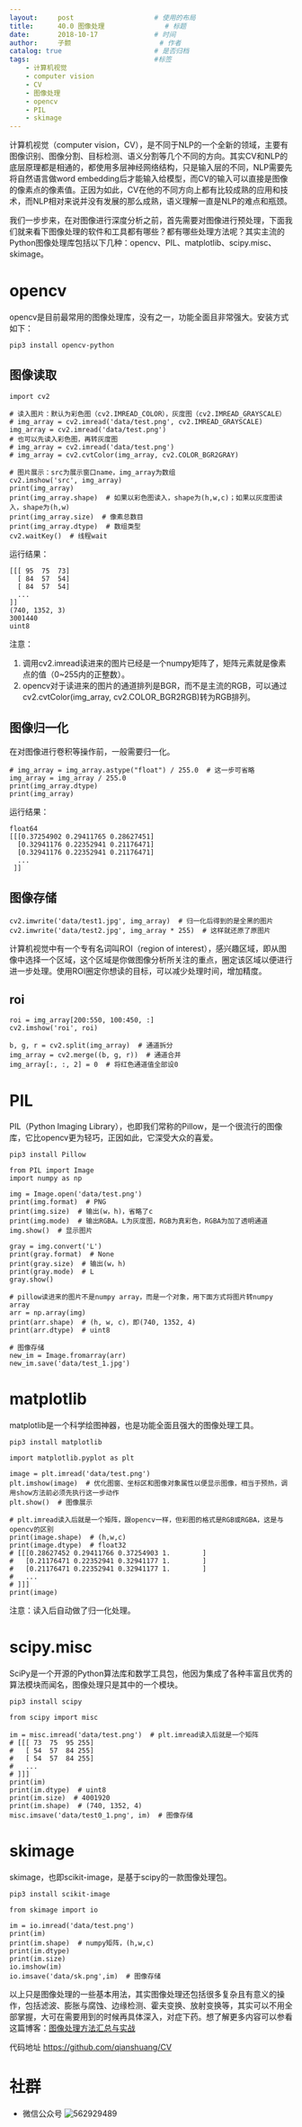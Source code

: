 ```yaml
---
layout:     post   				    # 使用的布局
title:      40.0 图像处理				# 标题 
date:       2018-10-17 				# 时间
author:     子颢 						# 作者
catalog: true 						# 是否归档
tags:								#标签
    - 计算机视觉
    - computer vision
    - CV
    - 图像处理
    - opencv
    - PIL
    - skimage
---
```


计算机视觉（computer vision，CV），是不同于NLP的一个全新的领域，主要有图像识别、图像分割、目标检测、语义分割等几个不同的方向。其实CV和NLP的底层原理都是相通的，都使用多层神经网络结构，只是输入层的不同，NLP需要先将自然语言做word embedding后才能输入给模型，而CV的输入可以直接是图像的像素点的像素值。正因为如此，CV在他的不同方向上都有比较成熟的应用和技术，而NLP相对来说并没有发展的那么成熟，语义理解一直是NLP的难点和瓶颈。

我们一步步来，在对图像进行深度分析之前，首先需要对图像进行预处理，下面我们就来看下图像处理的软件和工具都有哪些？都有哪些处理方法呢？其实主流的Python图像处理库包括以下几种：opencv、PIL、matplotlib、scipy.misc、skimage。

# opencv

opencv是目前最常用的图像处理库，没有之一，功能全面且非常强大。安装方式如下：
```
pip3 install opencv-python
```

## 图像读取

```
import cv2

# 读入图片：默认为彩色图（cv2.IMREAD_COLOR），灰度图（cv2.IMREAD_GRAYSCALE）
# img_array = cv2.imread('data/test.png', cv2.IMREAD_GRAYSCALE)
img_array = cv2.imread('data/test.png')
# 也可以先读入彩色图，再转灰度图
# img_array = cv2.imread('data/test.png')
# img_array = cv2.cvtColor(img_array, cv2.COLOR_BGR2GRAY)

# 图片展示：src为展示窗口name，img_array为数组
cv2.imshow('src', img_array)
print(img_array)
print(img_array.shape)  # 如果以彩色图读入，shape为(h,w,c)；如果以灰度图读入，shape为(h,w)
print(img_array.size)  # 像素总数目
print(img_array.dtype)  # 数组类型
cv2.waitKey()  # 线程wait
```
运行结果：
```
[[[ 95  75  73]
  [ 84  57  54]
  [ 84  57  54]
  ...
]]
(740, 1352, 3)
3001440
uint8
```
注意：
1. 调用cv2.imread读进来的图片已经是一个numpy矩阵了，矩阵元素就是像素点的值（0~255内的正整数）。
2. opencv对于读进来的图片的通道排列是BGR，而不是主流的RGB，可以通过cv2.cvtColor(img_array, cv2.COLOR_BGR2RGB)转为RGB排列。

## 图像归一化

在对图像进行卷积等操作前，一般需要归一化。
```
# img_array = img_array.astype("float") / 255.0  # 这一步可省略
img_array = img_array / 255.0
print(img_array.dtype)
print(img_array)
```
运行结果：
```
float64
[[[0.37254902 0.29411765 0.28627451]
  [0.32941176 0.22352941 0.21176471]
  [0.32941176 0.22352941 0.21176471]
  ...
 ]]
```

## 图像存储

```
cv2.imwrite('data/test1.jpg', img_array)  # 归一化后得到的是全黑的图片
cv2.imwrite('data/test2.jpg', img_array * 255)  # 这样就还原了原图片
```

计算机视觉中有一个专有名词叫ROI（region of interest），感兴趣区域，即从图像中选择一个区域，这个区域是你做图像分析所关注的重点，圈定该区域以便进行进一步处理。使用ROI圈定你想读的目标，可以减少处理时间，增加精度。

## roi

```
roi = img_array[200:550, 100:450, :]
cv2.imshow('roi', roi)

b, g, r = cv2.split(img_array)  # 通道拆分
img_array = cv2.merge((b, g, r))  # 通道合并
img_array[:, :, 2] = 0  # 将红色通道值全部设0
```

# PIL

PIL（Python Imaging Library），也即我们常称的Pillow，是一个很流行的图像库，它比opencv更为轻巧，正因如此，它深受大众的喜爱。
```
pip3 install Pillow
```
```
from PIL import Image
import numpy as np

img = Image.open('data/test.png')
print(img.format)  # PNG
print(img.size)  # 输出(w，h)，省略了c
print(img.mode)  # 输出RGBA。L为灰度图，RGB为真彩色，RGBA为加了透明通道
img.show()  # 显示图片

gray = img.convert('L')
print(gray.format)  # None
print(gray.size)  # 输出(w，h)
print(gray.mode)  # L
gray.show()

# pillow读进来的图片不是numpy array，而是一个对象，用下面方式将图片转numpy array
arr = np.array(img)
print(arr.shape)  # (h, w, c)，即(740, 1352, 4)
print(arr.dtype)  # uint8

# 图像存储
new_im = Image.fromarray(arr)
new_im.save('data/test_1.jpg')
```

# matplotlib

matplotlib是一个科学绘图神器，也是功能全面且强大的图像处理工具。
```
pip3 install matplotlib
```
```
import matplotlib.pyplot as plt

image = plt.imread('data/test.png')
plt.imshow(image)  # 优化图窗、坐标区和图像对象属性以便显示图像，相当于预热，调用show方法前必须先执行这一步动作
plt.show()  # 图像展示

# plt.imread读入后就是一个矩阵，跟opencv一样，但彩图的格式是RGB或RGBA，这是与opencv的区别
print(image.shape)  # (h,w,c)
print(image.dtype)  # float32
# [[[0.28627452 0.29411766 0.37254903 1.        ]
#   [0.21176471 0.22352941 0.32941177 1.        ]
#   [0.21176471 0.22352941 0.32941177 1.        ]
#   ...
# ]]]
print(image)
```
注意：读入后自动做了归一化处理。

# scipy.misc

SciPy是一个开源的Python算法库和数学工具包，他因为集成了各种丰富且优秀的算法模块而闻名，图像处理只是其中的一个模块。
```
pip3 install scipy
```
```
from scipy import misc

im = misc.imread('data/test.png')  # plt.imread读入后就是一个矩阵
# [[[ 73  75  95 255]
#   [ 54  57  84 255]
#   [ 54  57  84 255]
#   ...
# ]]]
print(im)
print(im.dtype)  # uint8
print(im.size)  # 4001920
print(im.shape)  # (740, 1352, 4)
misc.imsave('data/test0_1.png', im)  # 图像存储
```

# skimage

skimage，也即scikit-image，是基于scipy的一款图像处理包。
```
pip3 install scikit-image
```
```
from skimage import io

im = io.imread('data/test.png')
print(im)
print(im.shape)  # numpy矩阵，(h,w,c)
print(im.dtype)
print(im.size)
io.imshow(im)
io.imsave('data/sk.png',im)  # 图像存储
```

以上只是图像处理的一些基本用法，其实图像处理还包括很多复杂且有意义的操作，包括滤波、膨胀与腐蚀、边缘检测、霍夫变换、放射变换等，其实可以不用全部掌握，大可在需要用到的时候再具体深入，对症下药。想了解更多内容可以参看这篇博客：<a href="https://www.cnblogs.com/skyfsm/default.html?page=5" target="_blank">图像处理方法汇总与实战</a>

代码地址 <a href="https://github.com/qianshuang/CV" target="_blank">https://github.com/qianshuang/CV</a>

# 社群

- 微信公众号
	![562929489](/img/wxgzh_ewm.png)